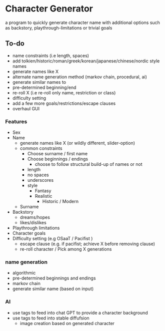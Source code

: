 # Character Generator

a program to quickly generate character name with additional options such as backstory, playthrough-limitations or trivial goals

## To-do

- name constraints (i.e length, spaces)
- add tolkien/historic/roman/greek/korean/japanese/chinese/nordic style names
- generate names like X
- alternate name generation method (markov chain,  procedural, ai)
- generate similar names to
- pre-determined beginning/end
- re-roll X (i.e re-roll only name, restriction or class)
- difficulty setting
- add a few more goals/restrictions/escape clauses
- overhaul GUI

### Features

- Sex
- Name
    - generate names like X (or wildly different, slider-option)
    - common constraints
        - Choose surname / first name
        - Choose beginnings / endings
            - choose to follow structural build-up of names or not
        - length
        - no spaces
        - underscores
        - style
            - Fantasy
            - Realistic
                - Historic / Modern
    - Surname
- Backstory
    - dreams/hopes 
    - likes/dislikes
- Playthrough limitations
- Character goals
- Difficulty setting (e.g OSaaT / Pacifist )
    - escape clause (e.g. if pacifist; achieve X before removing clause)
    - re-roll character / Pick among X generations


### name generation
- algorithmic
- pre-determined beginnings and endings
- markov chain
- generate similar name (based on input)
 

### AI
- use tags to feed into chat GPT to provide a character background
- use tags to feed into stable diffufsion
    - image creation based on generated character

